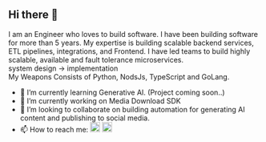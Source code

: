## Hi there 👋
I am an Engineer who loves to build software. I have been building software for more than 5 years. My expertise is building scalable backend services, ETL pipelines, integrations, and Frontend. 
I have led teams to build highly scalable, available and fault tolerance microservices.  
system design -> implementation  
My Weapons Consists of Python, NodsJs, TypeScript and GoLang.

- 🌱 I’m currently learning Generative AI. (Project coming soon..)
- 🔭 I’m currently working on Media Download SDK
- 👯 I’m looking to collaborate on building automation for generating AI content and publishing to social media.  
- 📫 How to reach me: [<img src='https://upload.wikimedia.org/wikipedia/commons/8/81/LinkedIn_icon.svg' alt='linkedin' height='20'>](https://www.linkedin.com/in/https://www.linkedin.com/in/ashish-patadiya//)         [<img src='https://upload.wikimedia.org/wikipedia/commons/7/7e/Gmail_icon_%282020%29.svg' alt='gmail' height='20'>](patadiyaashish12@gmail.com)
<!--
**Ashish12031997/Ashish12031997** is a ✨ _special_ ✨ repository because its `README.md` (this file) appears on your GitHub profile.

Here are some ideas to get you started:

- 🔭 I’m currently working on ...
- 🌱 I’m currently learning ...
- 👯 I’m looking to collaborate on ...
- 🤔 I’m looking for help with ...
- 💬 Ask me about ...
- 📫 How to reach me: ...
- 😄 Pronouns: ...
- ⚡ Fun fact: ...
-->
